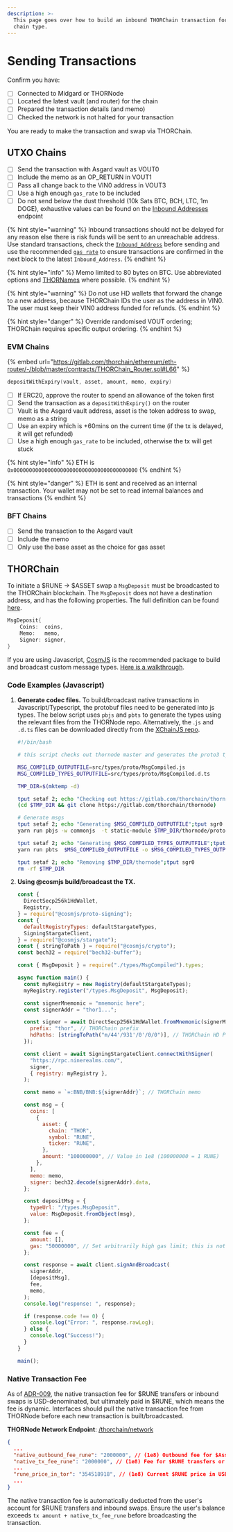 ```yaml
---
description: >-
  This page goes over how to build an inbound THORChain transaction for each
  chain type.
---
```


# Sending Transactions

Confirm you have:

- [ ] Connected to Midgard or THORNode
- [ ] Located the latest vault (and router) for the chain
- [ ] Prepared the transaction details (and memo)
- [ ] Checked the network is not halted for your transaction

You are ready to make the transaction and swap via THORChain.

## UTXO Chains

- [ ] Send the transaction with Asgard vault as VOUT0
- [ ] Include the memo as an OP_RETURN in VOUT1
- [ ] Pass all change back to the VIN0 address in VOUT3
- [ ] Use a high enough `gas_rate` to be included
- [ ] Do not send below the dust threshold (10k Sats BTC, BCH, LTC, 1m DOGE), exhaustive values can be found on the [Inbound Addresses](https://thornode.ninerealms.com/thorchain/inbound_addresses) endpoint

{% hint style="warning" %}
Inbound transactions should not be delayed for any reason else there is risk funds will be sent to an unreachable address. Use standard transactions, check the [`Inbound_Address`](querying-thorchain.md#getting-the-asgard-vault) before sending and use the recommended [`gas rate`](querying-thorchain.md#getting-the-asgard-vault) to ensure transactions are confirmed in the next block to the latest `Inbound_Address`.
{% endhint %}

{% hint style="info" %}
Memo limited to 80 bytes on BTC. Use abbreviated options and [THORNames](https://docs.thorchain.org/network/thorchain-name-service) where possible.
{% endhint %}

{% hint style="warning" %}
Do not use HD wallets that forward the change to a new address, because THORChain IDs the user as the address in VIN0. The user must keep their VIN0 address funded for refunds.
{% endhint %}

{% hint style="danger" %}
Override randomised VOUT ordering; THORChain requires specific output ordering.
{% endhint %}

### EVM Chains

{% embed url="https://gitlab.com/thorchain/ethereum/eth-router/-/blob/master/contracts/THORChain_Router.sol#L66" %}

```go
depositWithExpiry(vault, asset, amount, memo, expiry)
```

- [ ] If ERC20, approve the router to spend an allowance of the token first
- [ ] Send the transaction as a `depositWithExpiry()` on the router
- [ ] Vault is the Asgard vault address, asset is the token address to swap, memo as a string
- [ ] Use an expiry which is +60mins on the current time (if the tx is delayed, it will get refunded)
- [ ] Use a high enough `gas_rate` to be included, otherwise the tx will get stuck

{% hint style="info" %}
ETH is `0x0000000000000000000000000000000000000000`
{% endhint %}

{% hint style="danger" %}
ETH is sent and received as an internal transaction. Your wallet may not be set to read internal balances and transactions
{% endhint %}

### BFT Chains

- [ ] Send the transaction to the Asgard vault
- [ ] Include the memo
- [ ] Only use the base asset as the choice for gas asset

## THORChain

To initiate a $RUNE -> $ASSET swap a `MsgDeposit` must be broadcasted to the THORChain blockchain. The `MsgDeposit` does not have a destination address, and has the following properties. The full definition can be found [here](https://gitlab.com/thorchain/thornode/-/blob/develop/x/thorchain/types/msg_deposit.go).

```go
MsgDeposit{
    Coins:  coins,
    Memo:   memo,
    Signer: signer,
}
```

If you are using Javascript, [CosmJS](https://github.com/cosmos/cosmjs) is the recommended package to build and broadcast custom message types. [Here is a walkthrough](https://github.com/cosmos/cosmjs/blob/main/packages/stargate/CUSTOM_PROTOBUF_CODECS.md).

### Code Examples (Javascript)

1. **Generate codec files.** To build/broadcast native transactions in Javascript/Typescript, the protobuf files need to be generated into js types. The below script uses `pbjs` and `pbts` to generate the types using the relevant files from the THORNode repo. Alternatively, the .`js` and `.d.ts` files can be downloaded directly from the [XChainJS repo](https://github.com/xchainjs/xchainjs-lib/tree/master/packages/xchain-thorchain/src/types/proto).

   ```bash
   #!/bin/bash

   # this script checks out thornode master and generates the proto3 typescript buindings for MsgDeposit and MsgSend

   MSG_COMPILED_OUTPUTFILE=src/types/proto/MsgCompiled.js
   MSG_COMPILED_TYPES_OUTPUTFILE=src/types/proto/MsgCompiled.d.ts

   TMP_DIR=$(mktemp -d)

   tput setaf 2; echo "Checking out https://gitlab.com/thorchain/thornode  to $TMP_DIR";tput sgr0
   (cd $TMP_DIR && git clone https://gitlab.com/thorchain/thornode)

   # Generate msgs
   tput setaf 2; echo "Generating $MSG_COMPILED_OUTPUTFILE";tput sgr0
   yarn run pbjs -w commonjs  -t static-module $TMP_DIR/thornode/proto/thorchain/v1/common/common.proto $TMP_DIR/thornode/proto/thorchain/v1/x/thorchain/types/msg_deposit.proto $TMP_DIR/thornode/proto/thorchain/v1/x/thorchain/types/msg_send.proto $TMP_DIR/thornode/third_party/proto/cosmos/base/v1beta1/coin.proto -o $MSG_COMPILED_OUTPUTFILE

   tput setaf 2; echo "Generating $MSG_COMPILED_TYPES_OUTPUTFILE";tput sgr0
   yarn run pbts  $MSG_COMPILED_OUTPUTFILE -o $MSG_COMPILED_TYPES_OUTPUTFILE

   tput setaf 2; echo "Removing $TMP_DIR/thornode";tput sgr0
   rm -rf $TMP_DIR
   ```

2. **Using @cosmjs build/broadcast the TX.**

   ```javascript
   const {
     DirectSecp256k1HdWallet,
     Registry,
   } = require("@cosmjs/proto-signing");
   const {
     defaultRegistryTypes: defaultStargateTypes,
     SigningStargateClient,
   } = require("@cosmjs/stargate");
   const { stringToPath } = require("@cosmjs/crypto");
   const bech32 = require("bech32-buffer");

   const { MsgDeposit } = require("./types/MsgCompiled").types;

   async function main() {
     const myRegistry = new Registry(defaultStargateTypes);
     myRegistry.register("/types.MsgDeposit", MsgDeposit);

     const signerMnemonic = "mnemonic here";
     const signerAddr = "thor1...";

     const signer = await DirectSecp256k1HdWallet.fromMnemonic(signerMnemonic, {
       prefix: "thor", // THORChain prefix
       hdPaths: [stringToPath("m/44'/931'/0'/0/0")], // THORChain HD Path
     });

     const client = await SigningStargateClient.connectWithSigner(
       "https://rpc.ninerealms.com/",
       signer,
       { registry: myRegistry },
     );

     const memo = `=:BNB/BNB:${signerAddr}`; // THORChain memo

     const msg = {
       coins: [
         {
           asset: {
             chain: "THOR",
             symbol: "RUNE",
             ticker: "RUNE",
           },
           amount: "100000000", // Value in 1e8 (100000000 = 1 RUNE)
         },
       ],
       memo: memo,
       signer: bech32.decode(signerAddr).data,
     };

     const depositMsg = {
       typeUrl: "/types.MsgDeposit",
       value: MsgDeposit.fromObject(msg),
     };

     const fee = {
       amount: [],
       gas: "50000000", // Set arbitrarily high gas limit; this is not actually deducted from user account.
     };

     const response = await client.signAndBroadcast(
       signerAddr,
       [depositMsg],
       fee,
       memo,
     );
     console.log("response: ", response);

     if (response.code !== 0) {
       console.log("Error: ", response.rawLog);
     } else {
       console.log("Success!");
     }
   }

   main();
   ```

### Native Transaction Fee

As of [ADR-009](https://gitlab.com/thorchain/thornode/-/blob/develop/docs/architecture/adr-009-reserve-income-fee-overhaul.md), the native transaction fee for $RUNE transfers or inbound swaps is USD-denominated, but ultimately paid in $RUNE, which means the fee is dynamic. Interfaces should pull the native transaction fee from THORNode before each new transaction is built/broadcasted.

**THORNode Network Endpoint**: [/thorchain/network](https://thornode.ninerealms.com/thorchain/network)

```json
{
  ...
  "native_outbound_fee_rune": "2000000", // (1e8) Outbound fee for $Asset -> $RUNE swaps
  "native_tx_fee_rune": "2000000", // (1e8) Fee for $RUNE transfers or $RUNE -> $Asset swaps
  ...
  "rune_price_in_tor": "354518918", // (1e8) Current $RUNE price in USD
  ...
}
```

The native transaction fee is automatically deducted from the user's account for $RUNE transfers and inbound swaps. Ensure the user's balance exceeds `tx amount + native_tx_fee_rune` before broadcasting the transaction.
